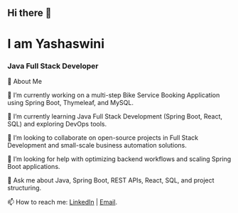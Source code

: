 ## Hi there 👋

<h1>I am Yashaswini</h1>
<h3>Java Full Stack Developer</h3>

🚀 About Me

🔭 I’m currently working on a multi-step Bike Service Booking Application using Spring Boot, Thymeleaf, and MySQL.

🌱 I’m currently learning Java Full Stack Development (Spring Boot, React, SQL) and exploring DevOps tools.

👯 I’m looking to collaborate on open-source projects in Full Stack Development and small-scale business automation solutions.

🤔 I’m looking for help with optimizing backend workflows and scaling Spring Boot applications.

💬 Ask me about Java, Spring Boot, REST APIs, React, SQL, and project structuring.

📫 How to reach me: [LinkedIn](https://www.linkedin.com/in/yashaswini-hp-2003hp123)
 | [Email](yashaswinihp23123@gmail.com).


